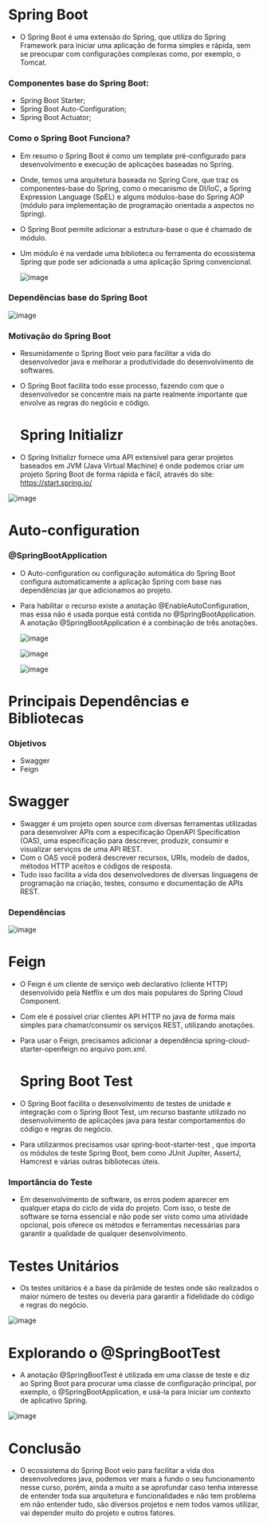  <h1> Spring Boot </h1>

  - O Spring Boot é uma extensão do Spring, que utiliza do Spring Framework para iniciar uma aplicação de forma simples e rápida, sem se preocupar com configurações complexas como, por exemplo, o Tomcat.

<h3> Componentes base do Spring Boot: </h3>

- Spring Boot Starter;
- Spring Boot Auto-Configuration;
- Spring Boot Actuator;

<h3> Como o Spring Boot Funciona?</h3>


- Em resumo o Spring Boot é como um template pré-configurado para desenvolvimento e execução de aplicações baseadas no Spring.
- Onde, temos uma arquitetura baseada no Spring Core, que traz os componentes-base do Spring, como o mecanismo de DI/IoC, a Spring Expression Language (SpEL) e alguns módulos-base do Spring AOP (módulo para implementação de programação orientada a aspectos no Spring).
- O Spring Boot permite adicionar a estrutura-base o que é chamado de módulo.
- Um módulo é na verdade uma biblioteca ou ferramenta do ecossistema Spring que pode ser adicionada a uma aplicação Spring convencional.

  ![image](https://user-images.githubusercontent.com/32016610/155903241-a210b3f6-ca93-4e89-891a-11ed1c418d2e.png)

<h3>Dependências base do Spring Boot</h3>

![image](https://user-images.githubusercontent.com/32016610/155903281-2e251f07-5dcd-4a35-a519-3201ec2f52fd.png)

<h3>Motivação do Spring Boot</h3>

  - Resumidamente o Spring Boot veio para facilitar a vida do desenvolvedor java e melhorar a produtividade do desenvolvimento de softwares. 
  - O Spring Boot facilita todo esse processo, fazendo com que o desenvolvedor se concentre mais na parte realmente importante que envolve as regras do negócio e código.


    <h1> Spring Initializr </h1>

  - O Spring Initializr fornece uma API extensível para gerar projetos baseados em JVM (Java Virtual Machine) é onde podemos criar um projeto Spring Boot de forma rápida e fácil, através do site: https://start.spring.io/

  ![image](https://user-images.githubusercontent.com/32016610/155903388-730b24c0-323d-4ead-a93c-4e5730fb8602.png)

   <h1> Auto-configuration </h1>

  <h3>@SpringBootApplication</h3>

- O Auto-configuration ou configuração automática do Spring Boot configura automaticamente a aplicação Spring com base nas dependências jar que adicionamos ao projeto.

- Para habilitar o recurso existe a anotação @EnableAutoConfiguration, mas essa não é usada porque está contida no @SpringBootApplication. A anotação @SpringBootApplication é a combinação de três anotações.

  ![image](https://user-images.githubusercontent.com/32016610/155903475-838b1a91-4459-4e06-bf0c-7631f5a68e72.png)

  ![image](https://user-images.githubusercontent.com/32016610/155903488-fb91a682-fdff-41f1-936e-fda22c18ce3e.png)

  ![image](https://user-images.githubusercontent.com/32016610/155903497-851507f2-0655-459f-81ae-e4bacdf06550.png)
  
<h1> Principais Dependências e Bibliotecas </h1>

<h3> Objetivos </h3>

- Swagger
- Feign

<h1> Swagger </h1>

- Swagger é um projeto open source com diversas ferramentas utilizadas para desenvolver APIs com a especificação OpenAPI Specification (OAS), uma especificação para descrever, produzir, consumir e visualizar serviços de uma API REST. 
- Com o OAS você poderá descrever recursos, URIs, modelo de dados, métodos HTTP aceitos e códigos de resposta.
- Tudo isso facilita a vida dos desenvolvedores de diversas linguagens de programação na criação, testes, consumo e documentação de APIs REST.

<h3> Dependências </h3>

![image](https://user-images.githubusercontent.com/32016610/156046038-85ecfed4-3ac6-4069-bd23-2447f1009b71.png)


<h1> Feign </h1>

- O Feign é um cliente de serviço web declarativo (cliente HTTP) desenvolvido pela Netflix e um dos mais populares do Spring Cloud Component. 
- Com ele é possível criar clientes API HTTP no java de forma mais simples para chamar/consumir os serviços REST, utilizando anotações.
- Para usar o Feign, precisamos adicionar a dependência spring-cloud-starter-openfeign no arquivo pom.xml.

    <h1> Spring Boot Test </h1>

- O Spring Boot facilita o desenvolvimento de testes de unidade e integração com o Spring Boot Test, um recurso bastante utilizado no desenvolvimento de aplicações java para testar comportamentos do código e regras do negócio.

- Para utilizarmos precisamos usar spring-boot-starter-test , que importa os módulos de teste Spring Boot, bem como JUnit Jupiter, AssertJ, Hamcrest e várias outras bibliotecas úteis.

<h3> Importância do Teste </h3>

- Em desenvolvimento de software, os erros podem aparecer em qualquer etapa do ciclo de vida do projeto. Com isso, o teste de software se torna essencial e não pode ser visto como uma atividade opcional, pois oferece os métodos e ferramentas necessárias para garantir a qualidade de qualquer desenvolvimento.


 <h1> Testes Unitários </h1>
 
 - Os testes unitários é a base da pirâmide de testes onde são realizados o maior número de testes ou deveria para garantir a fidelidade do código e regras do negócio.

![image](https://user-images.githubusercontent.com/32016610/156205584-09aa12f6-39e6-47c0-8ff5-02f47e4b52b8.png)

<h1> Explorando o @SpringBootTest </h1>

- A anotação @SpringBootTest é utilizada em uma classe de teste e diz ao Spring Boot para procurar uma classe de configuração principal, por exemplo, o @SpringBootApplication, e usá-la para iniciar um contexto de aplicativo Spring.

![image](https://user-images.githubusercontent.com/32016610/156205834-3764cd82-513e-4c2c-b25f-931db809e940.png)

 <h1> Conclusão </h1>

- O ecossistema do Spring Boot veio para facilitar a vida dos desenvolvedores java, podemos ver mais a fundo o seu funcionamento nesse curso, porém, ainda a muito a se aprofundar caso tenha interesse de entender toda sua arquitetura e funcionalidades e não tem problema em não entender tudo, são diversos projetos e nem todos vamos utilizar, vai depender muito do projeto e outros fatores.






